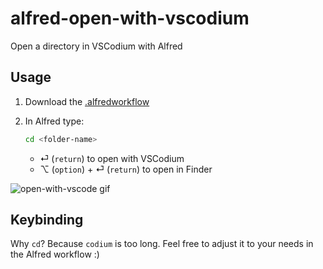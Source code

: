 # alfred-open-with-vscodium

Open a directory in VSCodium with Alfred

## Usage

1. Download the [.alfredworkflow]()
2. In Alfred type:

    ```bash
    cd <folder-name>
    ```

   - &#x23ce; (`return`) to open with VSCodium
   - &#x2325; (`option`) + &#x23ce; (`return`) to open in Finder

<p align="center"></p>
<img alt="open-with-vscode gif" src="https://media.giphy.com/media/ocF00k2wnswpwfuJ94/giphy.gif"/>
</p>

## Keybinding

Why `cd`? Because `codium` is too long.
Feel free to adjust it to your needs in the Alfred workflow :)
